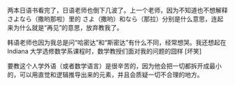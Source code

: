 两本日语书看完了，日语老师也倒下几波了。上一个老师，因为不知道也不想解释 さよなら（撒哟那啦）里的 さよ（撒哟）和なら（那拉）分别是什么意思，连起来为什么就是“再见”的意思，放弃教我了。

韩语老师也因为我总是问“哈密达”和“斯密达”有什么不同，经常想哭。我还想起在 Indiana 大学选修数学系课程时，数学教授们面对我的问题的囧样 [坏笑]

要教这个人学外语（或者数学语言）是很辛苦的，因为他会把一切都拆开成最小的，可以用直觉和逻辑推导出来的元素，并且会质疑一切不合理的地方。
